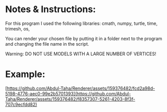 # Notes & Instructions:
For this program I used the following libraries:
  cmath,
  numpy,
  turtle,
  time,
  trimesh,
  os,

You can render your chosen file by putting it in a folder next to the program and changing the file name in the script.

Warning: DO NOT USE MODELS WITH A LARGE NUMBER OF VERTICES!

# Example:
[https://github.com/Abdul-Taha/Renderer/assets/159376482/fcd2a98d-5198-4776-aec0-99e2b5701393](https://github.com/Abdul-Taha/Renderer/assets/159376482/f8357307-5261-4203-8f3f-707c9ecfdd82)
